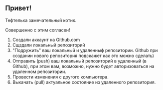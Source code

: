  ## Привет!

 Тефтелька замечательный котик.
 
 Совершенно с этим согласен!
 
1. Создали аккаунт на Github.com
2. Сщздали локальный репозиторий
3. "Подружить" ваш локальный и удаленныф репозитории. Github при создании нового репозитория подскажет как это можно сделать)
4. Отправить (push) ваш локальный репозиторий в удаленный (в Github), при этом вам, возможно, нужно будет авторизоваться на удаленном репозитории.
5. Провести изменения с другого компьютера.
6. Выкачать (pull) актуальное состояние из удаленного репозитория.